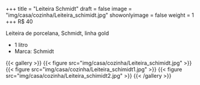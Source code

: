 +++
title = "Leiteira Schmidt"
draft = false
image = "img/casa/cozinha/Leiteira_schimidt.jpg"
showonlyimage = false
weight = 1
+++
<span class="price">R$ 40</span>

<!--more-->

Leiteira de porcelana, Schmidt, linha gold

- 1 litro
- Marca: Schmidt


{{< gallery >}}
{{< figure src="img/casa/cozinha/Leiteira_schimidt.jpg" >}}
{{< figure src="img/casa/cozinha/Leiteira_schimidt1.jpg" >}}
{{< figure src="img/casa/cozinha/Leiteira_schimidt2.jpg" >}}
{{< /gallery >}}
